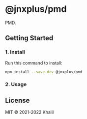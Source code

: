 # @jnxplus/pmd

PMD.

## Getting Started

### 1. Install

Run this command to install:

```bash
npm install --save-dev @jnxplus/pmd
```

### 2. Usage

## License

MIT © 2021-2022 Khalil
